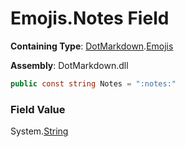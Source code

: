 # Emojis\.Notes Field

**Containing Type**: [DotMarkdown](../../README.md)\.[Emojis](../README.md)

**Assembly**: DotMarkdown\.dll

```csharp
public const string Notes = ":notes:"
```

### Field Value

System\.[String](https://docs.microsoft.com/en-us/dotnet/api/system.string)